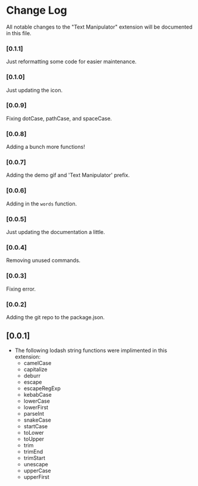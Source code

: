 # Change Log
All notable changes to the "Text Manipulator" extension will be documented in this file.

### [0.1.1]

Just reformatting some code for easier maintenance.

### [0.1.0]

Just updating the icon.

### [0.0.9]

Fixing dotCase, pathCase, and spaceCase.

### [0.0.8]

Adding a bunch more functions!

### [0.0.7]

Adding the demo gif and 'Text Manipulator' prefix.

### [0.0.6]

Adding in the `words` function.

### [0.0.5]

Just updating the documentation a little.

### [0.0.4]

Removing unused commands.

### [0.0.3]

Fixing error.

### [0.0.2]

Adding the git repo to the package.json.

## [0.0.1]
- The following lodash string functions were implimented in this extension:
  - camelCase
  - capitalize
  - deburr
  - escape
  - escapeRegExp
  - kebabCase
  - lowerCase
  - lowerFirst
  - parseInt
  - snakeCase
  - startCase
  - toLower
  - toUpper
  - trim
  - trimEnd
  - trimStart
  - unescape
  - upperCase
  - upperFirst
